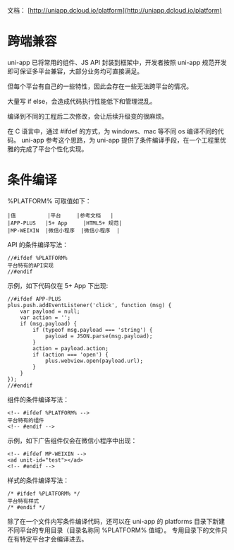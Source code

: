 
文档： [http://uniapp.dcloud.io/platform](http://uniapp.dcloud.io/platform)



# 跨端兼容

uni-app 已将常用的组件、JS API 封装到框架中，开发者按照 uni-app 规范开发即可保证多平台兼容，大部分业务均可直接满足。

但每个平台有自己的一些特性，因此会存在一些无法跨平台的情况。

大量写 if else，会造成代码执行性能低下和管理混乱。

编译到不同的工程后二次修改，会让后续升级变的很麻烦。

在 C 语言中，通过 #ifdef 的方式，为 windows、mac 等不同 os 编译不同的代码。 uni-app 参考这个思路，为 uni-app 提供了条件编译手段，在一个工程里优雅的完成了平台个性化实现。

# 条件编译

%PLATFORM% 可取值如下：

```
|值			|平台		|参考文档	|
|APP-PLUS	|5+ App		|HTML5+ 规范|
|MP-WEIXIN	|微信小程序	|微信小程序	|
```

API 的条件编译写法：

```
//#ifdef %PLATFORM%
平台特有的API实现
//#endif
```

示例，如下代码仅在 5+ App 下出现:
```
//#ifdef APP-PLUS
plus.push.addEventListener('click', function (msg) {
    var payload = null;
    var action = '';
    if (msg.payload) {
        if (typeof msg.payload === 'string') {
            payload = JSON.parse(msg.payload);
        }
        action = payload.action;
        if (action === 'open') {
            plus.webview.open(payload.url);
        }
    }
});
//#endif
```

组件的条件编译写法：
```
<!-- #ifdef %PLATFORM% -->
平台特有的组件
<!-- #endif -->
```

示例，如下广告组件仅会在微信小程序中出现：
```
<!-- #ifdef MP-WEIXIN -->
<ad unit-id="test"></ad>
<!-- #endif -->
```

样式的条件编译写法：
```
/* #ifdef %PLATFORM% */
平台特有样式
/* #endif */
```

除了在一个文件内写条件编译代码，还可以在 uni-app 的 platforms 目录下新建不同平台的专用目录（目录名称同 %PLATFORM% 值域）。 专用目录下的文件只在有特定平台才会编译进去。